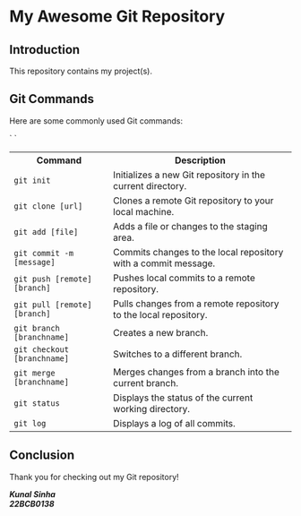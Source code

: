 <!DOCTYPE html>
<html>
<head>
</head>
<body>
<h1>My Awesome Git Repository</h1>
<h2>Introduction</h2>
<p>This repository contains my project(s).</p>
<h2>Git Commands</h2>
<p>Here are some commonly used Git commands:</p>
<table>
	<tr>
		<th><B>Command</th>
		<th>Description</th></B>
	</tr>
  `
	<tr>
		<td><code>git init</code></td>
		<td>Initializes a new Git repository in the current directory.</td>
	</tr>
	<tr>
		<td><code>git clone [url]</code></td>
		<td>Clones a remote Git repository to your local machine.</td>
	</tr>
	<tr>
		<td><code>git add [file]</code></td>
		<td>Adds a file or changes to the staging area.</td>
	</tr>
	<tr>
		<td><code>git commit -m [message]</code></td>
		<td>Commits changes to the local repository with a commit message.</td>
	</tr>
	<tr>
		<td><code>git push [remote] [branch]</code></td>
		<td>Pushes local commits to a remote repository.</td>
	</tr>
	<tr>
		<td><code>git pull [remote] [branch]</code></td>
		<td>Pulls changes from a remote repository to the local repository.</td>
	</tr>
	<tr>
		<td><code>git branch [branchname]</code></td>
		<td>Creates a new branch.</td>
	</tr>
	<tr>
		<td><code>git checkout [branchname]</code></td>
		<td>Switches to a different branch.</td>
	</tr>
	<tr>
		<td><code>git merge [branchname]</code></td>
		<td>Merges changes from a branch into the current branch.</td>
	</tr>
	<tr>
		<td><code>git status</code></td>
		<td>Displays the status of the current working directory.</td>
	</tr>
	<tr>
		<td><code>git log</code></td>
		<td>Displays a log of all commits.</td>
	</tr>`
</table>
<h2>Conclusion</h2>
<p>Thank you for checking out my Git repository!<br></p><em><p font: Times New Roman; font-size: 20px><B> Kunal Sinha <br> 22BCB0138</B></p></em>
</body>
</html>

